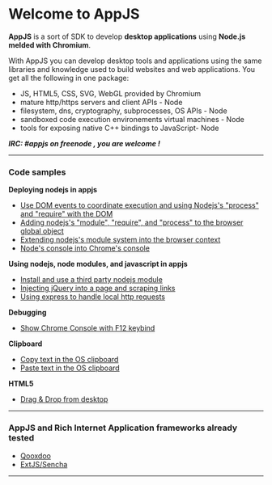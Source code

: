 # Welcome to AppJS

**AppJS** is a sort of SDK to develop **desktop applications** using **Node.js melded with Chromium**. 

With AppJS you can develop desktop tools and applications using the same libraries and knowledge used to build websites and web applications. You get all the following in one package:

* JS, HTML5, CSS, SVG, WebGL provided by Chromium
* mature http/https servers and client APIs - Node
* filesystem, dns, cryptography, subprocesses, OS APIs - Node
* sandboxed code execution environements virtual machines - Node
* tools for exposing native C++ bindings to JavaScript- Node

**_IRC: #appjs on freenode , you are welcome !_**

---
### Code samples

**Deploying nodejs in appjs**
  * [Use DOM events to coordinate execution and using Nodejs's "process" and "require" with the DOM](./wiki/Node's-"process"-and-"require"-in-your-app)
  * [Adding nodejs's "module", "require", and "process" to the browser global object](./wiki/Add-Node-in-the-browser-global-object)
  * [Extending nodejs's module system into the browser context](./wiki/Extending-node's-module-system-into-the-browser-context)
  * [Node's console into Chrome's console](./wiki/Node's-console-into-Chrome's-console)

**Using nodejs, node modules, and javascript in appjs**
  * [Install and use a third party nodejs module](./wiki/Install-and-use-a-third-party-nodejs-module)
  * [Injecting jQuery into a page and scraping links](./wiki/Injecting-jQuery-into-a-page-and-scraping-links)
  * [Using express to handle local http requests](./wiki/Using-express-to-handle-local-http-requests)


**Debugging**
  * [Show Chrome Console with F12 keybind](./wiki/Show-devtools-with-F12-keybind)

**Clipboard**
  * [Copy text in the OS clipboard](./wiki/Clipboard-Copy)
  * [Paste text in the OS clipboard](./wiki/Clipboard-Paste)

**HTML5**
  * [Drag & Drop from desktop](./wiki/DragnDropFromDesktop)

---
### AppJS and Rich Internet Application frameworks already tested

  * [Qooxdoo](http://www.qooxdoo.org/)
  * [ExtJS/Sencha](http://www.sencha.com/products/extjs)


---